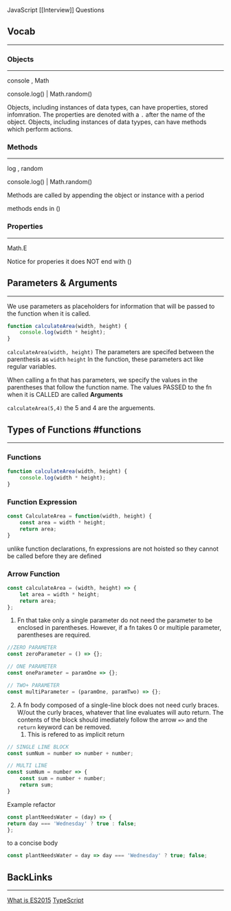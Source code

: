 JavaScript [[Interview]] Questions
## Vocab
____

### Objects
____
console , Math

console.log() | Math.random()

Objects, including instances of data types, can have properties, stored infomration. The properties are denoted with a `.`  after the name of the object. 
Objects, including instances of data tyypes, can have methods which perform actions.


### Methods
----
log , random

console.log() | Math.random()

Methods are called by appending the object or instance with a period

methods ends in ()

### Properties
----
Math.E

Notice for properies it does NOT end with ()

## Parameters & Arguments
----
We use parameters as placeholders for information that will be passed to the function when it is called. 


```JavaScript
function calculateArea(width, height) {
	console.log(width * height);
}
```

`calculateArea(width, height)`  The parameters are specifed between the parenthesis as `width` `height`  In the function, these parameters act like regular variables.

When calling a fn that has parameters, we specify the values in the parentheses that follow the function name. The values PASSED to the fn when it is CALLED are called **Arguments** 

`calculateArea(5,4)`  the 5 and 4 are the arguements. 

## Types of Functions #functions
----
### Functions
```JavaScript
function calculateArea(width, height) {
	console.log(width * height);
}
```

### Function Expression
```JavaScript
const CalculateArea = function(width, height) {
	const area = width * height;
	return area;
}
```

unlike function declarations, fn expressions are not hoisted so they cannot be called before they are defined

### Arrow Function
```JavaScript
const calculateArea = (width, height) => {
	let area = width * height;
	return area;
};
```

1. Fn that take only a single parameter do not need the parameter to be enclosed in parentheses. However, if a fn takes 0 or multiple parameter, parentheses are required.
```JavaScript
//ZERO PARAMETER
const zeroParameter = () => {};

// ONE PARAMETER
const oneParameter = paramOne => {};

// TWO+ PARAMETER
const multiParameter = (paramOne, paramTwo) => {};
```

2. A fn body composed of a single-line block does not need curly braces. W/out the curly braces, whatever that line evaluates will auto return. The contents of the block should imediately follow the arrow `=>` and the `return` keyword can be removed. 
	1. This is refered to as implicit return
```javaScript
// SINGLE LINE BLOCK
const sumNum = number => number + number;

// MULTI LINE
const sumNum = number => {
	const sum = number + number;
	return sum;
}
```

Example refactor
```JavaScript
const plantNeedsWater = (day) => {
return day === 'Wednesday' ? true : false;
};
```
to a concise body
```JavaScript
const plantNeedsWater = day => day === 'Wednesday' ? true; false;
```



## BackLinks
----
[What is ES2015](What%20is%20ES2015.md)
[TypeScript](TypeScript.md)
